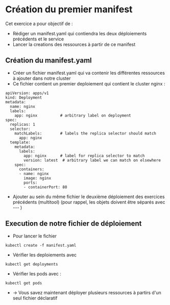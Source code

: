 # Création du premier manifest

Cet exercice a pour objectif de :
* Rédiger un manifest.yaml qui contiendra les deux déploiements précédents et le service
* Lancer la creations des ressources à partir de ce manifest

## Création du manifest.yaml

* Créer un fichier manifest.yaml qui va contenir les différentes ressources à ajouter dans notre cluster 
* Ce fichier contient un premier deploiement qui contient le cluster nginx :
```
apiVersion: apps/v1
kind: Deployment
metadata:
  name: nginx
  labels:
    app: nginx          # arbitrary label on deployment
spec:
  replicas: 1
  selector:
    matchLabels:        # labels the replica selector should match
      app: nginx
  template:
    metadata:
      labels:
        app: nginx      # label for replica selector to match
        version: latest  # arbitrary label we can match on elsewhere
    spec:
      containers:
      - name: nginx
        image: nginx
        ports:
        - containerPort: 80
 ```
 * Ajouter au sein du même fichier le deuxième déploiement des exercices précédents (multitool) (pour rappel, les objets doivent être séparés avec --- )


 ## Execution de notre fichier de déploiement
 * Pour lancer le fichier
 ```
 kubectl create -f manifest.yaml
 ```
 * Vérifier les deploiements avec 
 ```
 kubectl get deployments
 ```
 * Vérifier les pods avec :
 ```
 kubectl get pods
 ```
 * -> Vous savez maintenant déployer plusieurs ressources à partirs d'un seul fichier déclaratif
